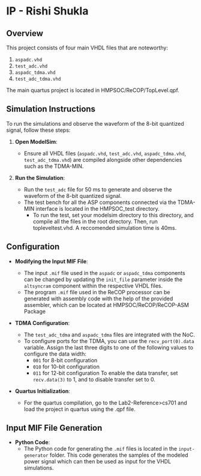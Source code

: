 # IP - Rishi Shukla

## Overview

This project consists of four main VHDL files that are noteworthy:
1. `aspadc.vhd`
2. `test_adc.vhd`
3. `aspadc_tdma.vhd`
4. `test_adc_tdma.vhd`

The main quartus project is located in HMPSOC/ReCOP/TopLevel.qpf.

## Simulation Instructions

To run the simulations and observe the waveform of the 8-bit quantized signal, follow these steps:

1. **Open ModelSim**:
   - Ensure all VHDL files (`aspadc.vhd`, `test_adc.vhd`, `aspadc_tdma.vhd`, `test_adc_tdma.vhd`) are compiled alongside other dependencies such as the TDMA-MIN.
   
2. **Run the Simulation**:
   - Run the `test_adc` file for 50 ms to generate and observe the waveform of the 8-bit quantized signal.
   - The test bench for all the ASP components connected via the TDMA-MIN interface is located in the HMPSOC_test directory.
      - To run the test, set your modelsim directory to this directory, and compile all the files in the root directory. Then, run topleveltest.vhd. A reccomended simulation time is 40ms.

## Configuration

- **Modifying the Input MIF File**:
  - The input `.mif` file used in the `aspadc` or `aspadc_tdma` components can be changed by updating the `init_file` parameter inside the `altsyncram` component within the respective VHDL files.
  - The program `.mif` file used in the ReCOP processor can be generated with assembly code with the help of the provided assembler, which can be located at HMPSOC/ReCOP/ReCOP-ASM Package

- **TDMA Configuration**:
  - The `test_adc_tdma` and `aspadc_tdma` files are integrated with the NoC.  
  - To configure ports for the TDMA, you can use the `recv_port(0).data` variable. Assign the last three digits to one of the following values to configure the data width:
    - `001` for 8-bit configuration
    - `010` for 10-bit configuration
    - `011` for 12-bit configuration 
  To enable the data transfer, set `recv.data(3)` to 1, and to disable transfer set to 0.

- **Quartus Initialization**:
  - For the quartus compilation, go to the Lab2-Reference>cs701 and load the project in quartus using the .qpf file.

## Input MIF File Generation

- **Python Code**:
  - The Python code for generating the `.mif` files is located in the `input-generator` folder. This code generates the samples of the modeled power signal which can then be used as input for the VHDL simulations.
